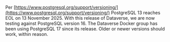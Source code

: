Per [https://www.postgresql.org/support/versioning/](https://www.postgresql.org/support/versioning/) PostgreSQL 13 reaches EOL on 13 November 2025. With this release of Dataverse, we are now testing against PostgreSQL version 16. The Dataverse Docker group has been using PostgreSQL 17 since its release. Older or newer versions should work, within reason.

